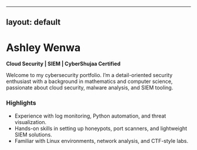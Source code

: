
---
layout: default
---

# Ashley Wenwa

**Cloud Security | SIEM | CyberShujaa Certified**

Welcome to my cybersecurity portfolio. I’m a detail-oriented security enthusiast with a background in mathematics and computer science, passionate about cloud security, malware analysis, and SIEM tooling.

### Highlights
- Experience with log monitoring, Python automation, and threat visualization.
- Hands-on skills in setting up honeypots, port scanners, and lightweight SIEM solutions.
- Familiar with Linux environments, network analysis, and CTF-style labs.
